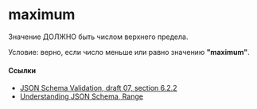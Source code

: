 # maximum
Значение ДОЛЖНО быть числом верхнего предела.

Условие: верно, если число меньше или равно значению **"maximum"**.

#### Ссылки
- [JSON Schema Validation, draft 07, section 6.2.2](https://json-schema.org/draft-07/json-schema-validation.html#rfc.section.6.2.2)
- [Understanding JSON Schema, Range](https://json-schema.org/understanding-json-schema/reference/numeric.html#range)
